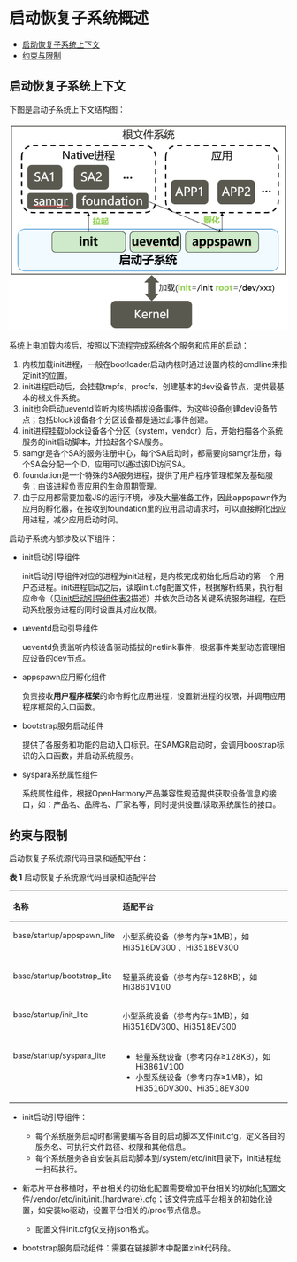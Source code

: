 # 启动恢复子系统概述<a name="ZH-CN_TOPIC_0000001063402122"></a>

-   [启动恢复子系统上下文](#section167378304212)
-   [约束与限制](#section2029921310472)

## 启动恢复子系统上下文<a name="section167378304212"></a>

下图是启动子系统上下文结构图：

![](figure/启动子系统上下文.png)

系统上电加载内核后，按照以下流程完成系统各个服务和应用的启动：

1.  内核加载init进程，一般在bootloader启动内核时通过设置内核的cmdline来指定init的位置。
2.  init进程启动后，会挂载tmpfs，procfs，创建基本的dev设备节点，提供最基本的根文件系统。
3.  init也会启动ueventd监听内核热插拔设备事件，为这些设备创建dev设备节点；包括block设备各个分区设备都是通过此事件创建。
4.  init进程挂载block设备各个分区（system，vendor）后，开始扫描各个系统服务的init启动脚本，并拉起各个SA服务。
5.  samgr是各个SA的服务注册中心，每个SA启动时，都需要向samgr注册，每个SA会分配一个ID，应用可以通过该ID访问SA。
6.  foundation是一个特殊的SA服务进程，提供了用户程序管理框架及基础服务；由该进程负责应用的生命周期管理。
7.  由于应用都需要加载JS的运行环境，涉及大量准备工作，因此appspawn作为应用的孵化器，在接收到foundation里的应用启动请求时，可以直接孵化出应用进程，减少应用启动时间。

启动子系统内部涉及以下组件：

-   init启动引导组件

    init启动引导组件对应的进程为init进程，是内核完成初始化后启动的第一个用户态进程。init进程启动之后，读取init.cfg配置文件，根据解析结果，执行相应命令（见[init启动引导组件表2](subsys-boot-init.md#table122681439144112)描述）并依次启动各关键系统服务进程，在启动系统服务进程的同时设置其对应权限。

-   ueventd启动引导组件

    ueventd负责监听内核设备驱动插拔的netlink事件，根据事件类型动态管理相应设备的dev节点。

-   appspawn应用孵化组件

    负责接收**用户程序框架**的命令孵化应用进程，设置新进程的权限，并调用应用程序框架的入口函数。

-   bootstrap服务启动组件

    提供了各服务和功能的启动入口标识。在SAMGR启动时，会调用boostrap标识的入口函数，并启动系统服务。

-   syspara系统属性组件

    系统属性组件，根据OpenHarmony产品兼容性规范提供获取设备信息的接口，如：产品名、品牌名、厂家名等，同时提供设置/读取系统属性的接口。


## 约束与限制<a name="section2029921310472"></a>

启动恢复子系统源代码目录和适配平台：

**表 1**  启动恢复子系统源代码目录和适配平台

<a name="table2144134816420"></a>
<table><thead align="left"><tr id="row11143184819429"><th class="cellrowborder" valign="top" width="32.36%" id="mcps1.2.3.1.1"><p id="p014334816421"><a name="p014334816421"></a><a name="p014334816421"></a>名称</p>
</th>
<th class="cellrowborder" valign="top" width="67.64%" id="mcps1.2.3.1.2"><p id="p21434480422"><a name="p21434480422"></a><a name="p21434480422"></a>适配平台</p>
</th>
</tr>
</thead>
<tbody><tr id="row171431248114219"><td class="cellrowborder" valign="top" width="32.36%" headers="mcps1.2.3.1.1 "><p id="p214334884214"><a name="p214334884214"></a><a name="p214334884214"></a>base/startup/appspawn_lite</p>
</td>
<td class="cellrowborder" valign="top" width="67.64%" headers="mcps1.2.3.1.2 "><p id="p35161141183916"><a name="p35161141183916"></a><a name="p35161141183916"></a>小型系统设备（参考内存≥1MB），如Hi3516DV300 、Hi3518EV300</p>
</td>
</tr>
<tr id="row1814320488422"><td class="cellrowborder" valign="top" width="32.36%" headers="mcps1.2.3.1.1 "><p id="p1314315485427"><a name="p1314315485427"></a><a name="p1314315485427"></a>base/startup/bootstrap_lite</p>
</td>
<td class="cellrowborder" valign="top" width="67.64%" headers="mcps1.2.3.1.2 "><p id="p136879536392"><a name="p136879536392"></a><a name="p136879536392"></a>轻量系统设备（参考内存≥128KB），如Hi3861V100</p>
</td>
</tr>
<tr id="row1114304818420"><td class="cellrowborder" align="left" valign="top" width="32.36%" headers="mcps1.2.3.1.1 "><p id="p181431448194220"><a name="p181431448194220"></a><a name="p181431448194220"></a>base/startup/init_lite</p>
</td>
<td class="cellrowborder" valign="top" width="67.64%" headers="mcps1.2.3.1.2 "><p id="p865161134018"><a name="p865161134018"></a><a name="p865161134018"></a>小型系统设备（参考内存≥1MB），如Hi3516DV300、Hi3518EV300</p>
</td>
</tr>
<tr id="row2014324824218"><td class="cellrowborder" valign="top" width="32.36%" headers="mcps1.2.3.1.1 "><p id="p14143348184215"><a name="p14143348184215"></a><a name="p14143348184215"></a>base/startup/syspara_lite</p>
</td>
<td class="cellrowborder" valign="top" width="67.64%" headers="mcps1.2.3.1.2 "><a name="ul15501216165214"></a><a name="ul15501216165214"></a><ul id="ul15501216165214"><li><strong id="b2467121917911"><a name="b2467121917911"></a><a name="b2467121917911"></a></strong>轻量系统设备（参考内存≥128KB），如Hi3861V100</li><li>小型系统设备（参考内存≥1MB），如Hi3516DV300、Hi3518EV300</li></ul>
</td>
</tr>
</tbody>
</table>

-   init启动引导组件：
    -   每个系统服务启动时都需要编写各自的启动脚本文件init.cfg，定义各自的服务名、可执行文件路径、权限和其他信息。
    -   每个系统服务各自安装其启动脚本到/system/etc/init目录下，init进程统一扫码执行。

-   新芯片平台移植时，平台相关的初始化配置需要增加平台相关的初始化配置文件/vendor/etc/init/init.\{hardware\}.cfg；该文件完成平台相关的初始化设置，如安装ko驱动，设置平台相关的/proc节点信息。
    -   配置文件init.cfg仅支持json格式。

-   bootstrap服务启动组件：需要在链接脚本中配置zInit代码段。

